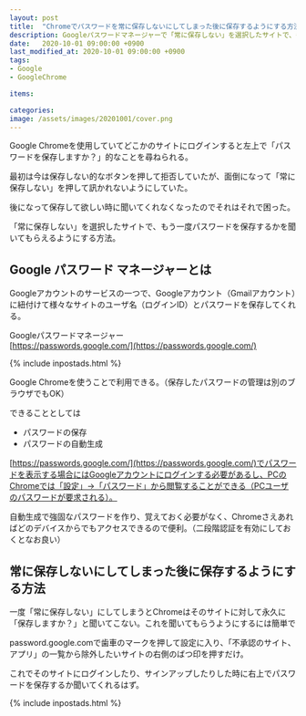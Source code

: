 ```yaml
---
layout: post
title:  "Chromeでパスワードを常に保存しないにしてしまった後に保存するようにする方法"
description: Googleパスワードマネージャーで「常に保存しない」を選択したサイトで、もう一度パスワードを保存するかを聞いてもらえるようにする方法。
date:   2020-10-01 09:00:00 +0900
last_modified_at: 2020-10-01 09:00:00 +0900
tags:
- Google
- GoogleChrome

items:

categories:
image: /assets/images/20201001/cover.png
---
```



Google Chromeを使用していてどこかのサイトにログインすると左上で「パスワードを保存しますか？」的なことを尋ねられる。

最初は今は保存しない的なボタンを押して拒否していたが、面倒になって「常に保存しない」を押して訊かれないようにしていた。

後になって保存して欲しい時に聞いてくれなくなったのでそれはそれで困った。

「常に保存しない」を選択したサイトで、もう一度パスワードを保存するかを聞いてもらえるようにする方法。


## Google パスワード マネージャーとは

Googleアカウントのサービスの一つで、Googleアカウント（Gmailアカウント）に紐付けて様々なサイトのユーザ名（ログインID）とパスワードを保存してくれる。

Googleパスワードマネージャー  
[https://passwords.google.com/](https://passwords.google.com/)

{% include inpostads.html %}


Google Chromeを使うことで利用できる。（保存したパスワードの管理は別のブラウザでもOK）

できることとしては
- パスワードの保存
- パスワードの自動生成

[https://passwords.google.com/](https://passwords.google.com/)でパスワードを表示する場合にはGoogleアカウントにログインする必要があるし、PCのChromeでは「設定」→「パスワード」から閲覧することができる（PCユーザのパスワードが要求される）。

自動生成で強固なパスワードを作り、覚えておく必要がなく、Chromeさえあればどのデバイスからでもアクセスできるので便利。（二段階認証を有効にしておくとなお良い）




## 常に保存しないにしてしまった後に保存するようにする方法

一度「常に保存しない」にしてしまうとChromeはそのサイトに対して永久に「保存しますか？」と聞いてこない。これを聞いてもらうようにするには簡単で

password.google.comで歯車のマークを押して設定に入り、「不承認のサイト、アプリ」の一覧から除外したいサイトの右側のばつ印を押すだけ。

これでそのサイトにログインしたり、サインアップしたりした時に右上でパスワードを保存するか聞いてくれるはず。

{% include inpostads.html %}
